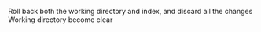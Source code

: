 Roll back both the working directory and index, and discard all the changes
Working directory become clear

